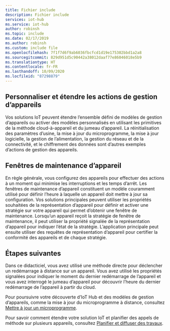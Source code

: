 ```yaml
---
title: Fichier include
description: Fichier include
services: iot-hub
ms.service: iot-hub
author: robinsh
ms.topic: include
ms.date: 02/17/2019
ms.author: robinsh
ms.custom: include file
ms.openlocfilehash: 7f1f7d6f9ab6036fbcfcd1d19e175302bbd1a2a8
ms.sourcegitcommit: 829d951d5c90442a38012daaf77e86046018e5b9
ms.translationtype: HT
ms.contentlocale: fr-FR
ms.lasthandoff: 10/09/2020
ms.locfileid: "87298879"
---
```

## <a name="customize-and-extend-the-device-management-actions"></a>Personnaliser et étendre les actions de gestion d’appareils

Vos solutions IoT peuvent étendre l’ensemble défini de modèles de gestion d’appareils ou activer des modèles personnalisés en utilisant les primitives de la méthode cloud-à-appareil et du jumeau d’appareil. La réinitialisation des paramètres d’usine, la mise à jour du microprogramme, la mise à jour logicielle, la gestion de l’alimentation, la gestion du réseau et de la connectivité, et le chiffrement des données sont d’autres exemples d’actions de gestion des appareils.

## <a name="device-maintenance-windows"></a>Fenêtres de maintenance d’appareil

En règle générale, vous configurez des appareils pour effectuer des actions à un moment qui minimise les interruptions et les temps d’arrêt. Les fenêtres de maintenance d’appareil constituent un modèle couramment utilisé pour définir l’heure à laquelle un appareil doit mettre à jour sa configuration. Vos solutions principales peuvent utiliser les propriétés souhaitées de la représentation d’appareil pour définir et activer une stratégie sur votre appareil qui permet d’obtenir une fenêtre de maintenance. Lorsqu’un appareil reçoit la stratégie de fenêtre de maintenance, il peut utiliser la propriété signalée de la représentation d’appareil pour indiquer l’état de la stratégie. L’application principale peut ensuite utiliser des requêtes de représentation d’appareil pour certifier la conformité des appareils et de chaque stratégie.

## <a name="next-steps"></a>Étapes suivantes

Dans ce didacticiel, vous avez utilisé une méthode directe pour déclencher un redémarrage à distance sur un appareil. Vous avez utilisé les propriétés signalées pour indiquer le moment du dernier redémarrage de l’appareil et vous avez interrogé le jumeau d’appareil pour découvrir l’heure du dernier redémarrage de l’appareil à partir du cloud.

Pour poursuivre votre découverte d’IoT Hub et des modèles de gestion d’appareils, comme la mise à jour du microprogramme à distance, consultez [Mettre à jour un microprogramme](../articles/iot-hub/tutorial-firmware-update.md).

Pour savoir comment étendre votre solution IoT et planifier des appels de méthode sur plusieurs appareils, consultez [Planifier et diffuser des travaux](../articles/iot-hub/iot-hub-node-node-schedule-jobs.md).